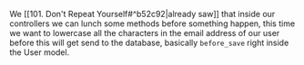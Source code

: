 We [[101. Don't Repeat Yourself#^b52c92|already saw]] that inside our controllers we can lunch some methods before something happen, this time we want to lowercase all the characters in the email address of our user before this will get send to the database, basically `before_save` right inside the User model.
